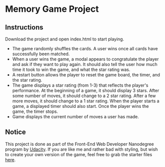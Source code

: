 # Memory Game Project

## Instructions

Download the project and open index.html to start playing.

* The game randomly shuffles the cards. A user wins once all cards have successfully been matched.
* When a user wins the game, a modal appears to congratulate the player and ask if they want to play again. It should also tell the user how much time it took to win the game, and what the star rating was.
* A restart button allows the player to reset the game board, the timer, and the star rating.
* The game displays a star rating (from 1-3) that reflects the player's performance. At the beginning of a game, it should display 3 stars. After some number of moves, it should change to a 2 star rating. After a few more moves, it should change to a 1 star rating.
When the player starts a game, a displayed timer should also start. Once the player wins the game, the timer stops.
* Game displays the current number of moves a user has made.








## Notice

This project is done as part of the Front-End Web Developer Nanodegree program by [Udacity](https://www.udacity.com). If you are like me and rather bad with styling, but wish to create your own version of the game, feel free to grab the starter files [here](https://github.com/udacity/fend-project-memory-game).
